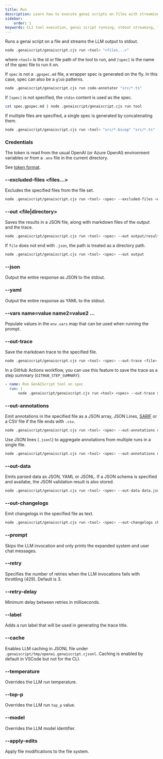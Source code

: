 ```yaml
---
title: Run
description: Learn how to execute genai scripts on files with streaming output to stdout, including usage of glob patterns, environment variables, and output options.
sidebar:
    order: 1
keywords: CLI tool execution, genai script running, stdout streaming, file globbing, environment configuration
---
```


Runs a genai script on a file and streams the LLM output to stdout.

```bash
node .genaiscript/genaiscript.cjs run <tool> "<files...>"
```

where `<tool>` is the id or file path of the tool to run, and `[spec]` is the name of the spec file to run it on.

If `spec` is not a `.gpspec.md` file, a wrapper spec is generated on the fly. In this case, spec can also be a `glob` patterns.

```sh
node .genaiscript/genaiscript.cjs run code-annotator "src/*.ts"
```

If `[spec]` is not specified, the `stdin` content is used as the spec.

```sh
cat spec.gpspec.md | node .genaiscript/genaiscript.cjs run tool
```

If multiple files are specified, a single spec is generated by concatenating them.

```sh
node .genaiscript/genaiscript.cjs run <tool> "src/*.bicep" "src/*.ts"
```

### Credentials

The token is read from the usual OpenAI (or Azure OpenAI) environment variables or from a `.env` file in the current directory.

See [token format](/genaiscript/reference/token).

### --excluded-files <files...>

Excludes the specified files from the file set.

```sh
node .genaiscript/genaiscript.cjs run <tool> <spec> --excluded-files <excluded-files...>
```

### --out <file|directory>

Saves the results in a JSON file, along with markdown files of the output and the trace.

```sh
node .genaiscript/genaiscript.cjs run <tool> <spec> --out output/results.json
```

If `file` does not end with `.json`, the path is treated as a directory path.

```sh
node .genaiscript/genaiscript.cjs run <tool> <spec> --out output
```

### --json

Output the entire response as JSON to the stdout.

### --yaml

Output the entire response as YAML to the stdout.

### --vars name=value name2=value2 ...

Populate values in the `env.vars` map that can be used when running the prompt.

### --out-trace <file>

Save the markdown trace to the specified file.

```sh
node .genaiscript/genaiscript.cjs run <tool> <spec> --out-trace <file>
```

In a GitHub Actions workflow, you can use this feature to save the trace as a step summary (`GITHUB_STEP_SUMMARY`):

```yaml
- name: Run GenAIScript tool on spec
  run: |
      node .genaiscript/genaiscript.cjs run <tool> <spec> --out-trace $GITHUB_STEP_SUMMARY
```

### --out-annotations <file>

Emit annotations in the specified file as a JSON array, JSON Lines, [SARIF](https://sarifweb.azurewebsites.net/) or a CSV file if the file ends with `.csv`.

```sh
node .genaiscript/genaiscript.cjs run <tool> <spec> --out-annotations diags.csv
```

Use JSON lines (`.jsonl`) to aggregate annotations from multiple runs in a single file.

```sh
node .genaiscript/genaiscript.cjs run <tool> <spec> --out-annotations diags.jsonl
```

### --out-data <file>

Emits parsed data as JSON, YAML or JSONL. If a JSON schema is specified
and availabe, the JSON validation result is also stored.

```sh
node .genaiscript/genaiscript.cjs run <tool> <spec> --out-data data.jsonl
```

### --out-changelogs <file>

Emit changelogs in the specified file as text.

```sh
node .genaiscript/genaiscript.cjs run <tool> <spec> --out-changelogs changelogs.txt
```

### --prompt

Skips the LLM invocation and only prints the expanded system and user chat messages.

### --retry <number>

Specifies the number of retries when the LLM invocations fails with throttling (429).
Default is 3.

### --retry-delay <number>

Minimum delay between retries in milliseconds.

### --label <label>

Adds a run label that will be used in generating the trace title.

### --cache

Enables LLM caching in JSONL file under `.genaiscript/tmp/openai.genaiscript.cjsonl`. Caching is enabled by default in VSCode
but not for the CLI.

### --temperature <number>

Overrides the LLM run temperature.

### --top-p <number>

Overrides the LLM run `top_p` value.

### --model <string>

Overrides the LLM model identifier.

### --apply-edits

Apply file modifications to the file system.
